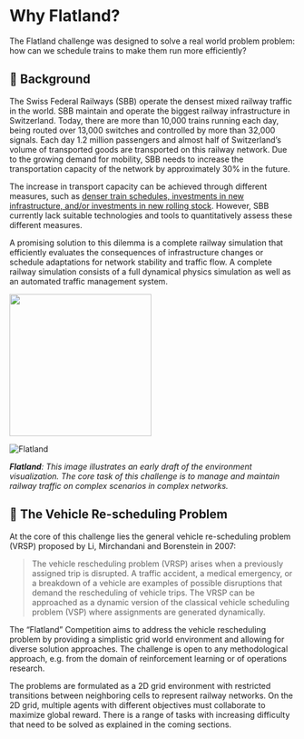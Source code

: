Why Flatland?
===

The Flatland challenge was designed to solve a real world problem problem: how can we schedule trains to make them run more efficiently?

🚂 Background
---

The Swiss Federal Railways (SBB) operate the densest mixed railway traffic in the world. SBB maintain and operate the biggest railway infrastructure in Switzerland. Today, there are more than 10,000 trains running each day, being routed over 13,000 switches and controlled by more than 32,000 signals. Each day 1.2 million passengers and almost half of Switzerland’s volume of transported goods are transported on this railway network. Due to the growing demand for mobility, SBB needs to increase the transportation capacity of the network by approximately 30% in the future.

The increase in transport capacity can be achieved through different measures, such as [denser train schedules, investments in new infrastructure, and/or investments in new rolling stock](https://smartrail40.ch/index.asp?inc=&lang=en). However, SBB currently lack suitable technologies and tools to quantitatively assess these different measures.

A promising solution to this dilemma is a complete railway simulation that efficiently evaluates the consequences of infrastructure changes or schedule adaptations for network stability and traffic flow. A complete railway simulation consists of a full dynamical physics simulation as well as an automated traffic management system.

<img src="" width="250" />

 ![Flatland](https://s3.eu-central-1.amazonaws.com/aicrowd-static/SBB/images/Flatland_Preview.svg)
 
***Flatland**: This image illustrates an early draft of the environment visualization. The core task of this challenge is to manage and maintain railway traffic on complex scenarios in complex networks.*

🔀 The Vehicle Re-scheduling Problem
---

At the core of this challenge lies the general vehicle re-scheduling problem (VRSP) proposed by Li, Mirchandani and Borenstein in 2007:

> The vehicle rescheduling problem (VRSP) arises when a previously assigned trip is disrupted. A traffic accident, a medical emergency, or a breakdown of a vehicle are examples of possible disruptions that demand the rescheduling of vehicle trips. The VRSP can be approached as a dynamic version of the classical vehicle scheduling problem (VSP) where assignments are generated dynamically.

The “Flatland” Competition aims to address the vehicle rescheduling problem by providing a simplistic grid world environment and allowing for diverse solution approaches. The challenge is open to any methodological approach, e.g. from the domain of reinforcement learning or of operations research.

The problems are formulated as a 2D grid environment with restricted transitions between neighboring cells to represent railway networks. On the 2D grid, multiple agents with different objectives must collaborate to maximize global reward. There is a range of tasks with increasing difficulty that need to be solved as explained in the coming sections.